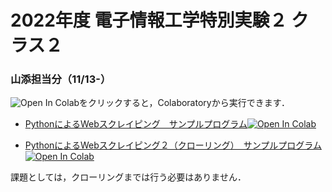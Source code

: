 # 2022年度 電子情報工学特別実験２ クラス２
### 山添担当分（11/13-）

![Open In Colab](https://colab.research.google.com/assets/colab-badge.svg)をクリックすると，Colaboratoryから実行できます．

- [PythonによるWebスクレイピング　サンプルプログラム](https://github.com/yamazoe/AdvExp/blob/main/Python_scraping.ipynb)[![Open In Colab](https://colab.research.google.com/assets/colab-badge.svg)](https://colab.research.google.com/github/yamazoe/AdvExp/blob/main/Python_scraping.ipynb)

- [PythonによるWebスクレイピング２（クローリング）　サンプルプログラム](https://github.com/yamazoe/AdvExp/blob/main/Python_scraping2.ipynb)[![Open In Colab](https://colab.research.google.com/assets/colab-badge.svg)](https://colab.research.google.com/github/yamazoe/AdvExp/blob/main/Python_scraping2.ipynb)

課題としては，クローリングまでは行う必要はありません．
